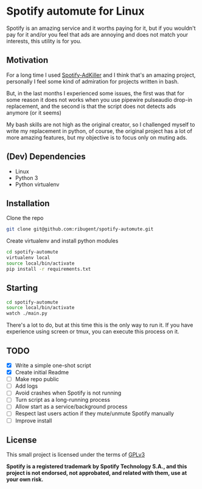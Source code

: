 # Spotify automute for Linux

Spotify is an amazing service and it worths paying for it, but if you wouldn't pay for it and/or you feel that ads are annoying and does not match your interests, this utility is for you.

## Motivation

For a long time I used [Spotify-AdKiller](https://github.com/SecUpwN/Spotify-AdKiller) and I think that's an amazing project, personally I feel some kind of admiration for projects written in bash.

But, in the last months I experienced some issues, the first was that for some reason it does not works when you use pipewire pulseaudio drop-in replacement, and the second is that the script does not detects ads anymore (or it seems)

My bash skills are not high as the original creator, so I challenged myself to write my replacement in python, of course, the original project has a lot of more amazing features, but my objective is to focus only on muting ads.

## (Dev) Dependencies

- Linux
- Python 3
- Python virtualenv

## Installation

Clone the repo

```sh
git clone git@github.com:ribugent/spotify-automute.git
```

Create virtualenv and install python modules

```sh
cd spotify-automute
virtualenv local
source local/bin/activate
pip install -r requirements.txt
```

## Starting

```sh
cd spotify-automute
source local/bin/activate
watch ./main.py
```

There's a lot to do, but at this time this is the only way to run it. If you have experience using screen or tmux, you can execute this process on it.

## TODO

- [x] Write a simple one-shot script
- [x] Create initial Readme
- [ ] Make repo public
- [ ] Add logs
- [ ] Avoid crashes when Spotify is not running
- [ ] Turn script as a long-running process
- [ ] Allow start as a service/background process
- [ ] Respect last users action if they mute/unmute Spotify manually
- [ ] Improve install

## License

This small project is licensed under the terms of [GPLv3](LICENSE)

**Spotify is a registered trademark by Spotify Technology S.A., and this project is not endorsed, not approbated, and related with them, use at your own risk.**
